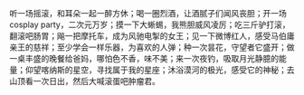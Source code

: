 听一场摇滚，和耳朵一起一醉方休；喝一圈烈酒，让酒腻子们闻风丧胆；开一场cosplay party，二次元万岁；摸一下大蜥蜴，我熊胆威风凌厉；吃三斤驴打滚，翻滚吧肠胃；飚一把摩托车，成为风驰电掣的女王；见一下微博红人，感受马伯庸亲王的慈祥；至少学会一样乐器，为喜欢的人弹；种一次昙花，守望者它盛开；做一桌丰盛的晚餐给爸妈，哪怕色不香，味不美；来一次夜钓，吸取月光静臆的能量；仰望喀纳斯的星空，寻找属于我的星座；沐浴漠河的极光，感受它的神秘；去山顶看一次日出，然后大喊滚蛋吧肿瘤君。
